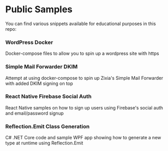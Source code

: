 # Public Samples
You can find various snippets available for educational purposes in this repo:
### WordPress Docker
Docker-compose files to allow you to spin up a wordpress site with https
### Simple Mail Forwarder DKIM
Attempt at using docker-compose to spin up Zixia's Simple Mail Forwarder with added DKIM signing on top
### React Native Firebase Social Auth
React Native samples on how to sign up users using Firebase's social auth and email/password signup
### Reflection.Emit Class Generation
C# .NET Core code and sample WPF app showing how to generate a new type at runtime using Reflection.Emit